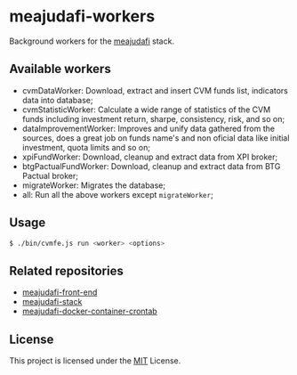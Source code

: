 # meajudafi-workers

Background workers for the [meajudafi](https://github.com/conradoqg/meajudafi-stack) stack.

## Available workers

- cvmDataWorker: Download, extract and insert CVM funds list, indicators data into database;
- cvmStatisticWorker: Calculate a wide range of statistics of the CVM funds including investment return, sharpe, consistency, risk, and so on;
- dataImprovementWorker: Improves and unify data gathered from the sources, does a great job on funds name's and non oficial data like initial investment, quota limits and so on;
- xpiFundWorker: Download, cleanup and extract data from XPI broker;
- btgPactualFundWorker: Download, cleanup and extract data from BTG Pactual broker;
- migrateWorker: Migrates the database;
- all: Run all the above workers except `migrateWorker`;

## Usage

```sh
$ ./bin/cvmfe.js run <worker> <options>
```

## Related repositories

- [meajudafi-front-end](https://github.com/conradoqg/meajudafi-front-end)
- [meajudafi-stack](https://github.com/conradoqg/meajudafi-stack)
- [meajudafi-docker-container-crontab](https://github.com/conradoqg/meajudafi-docker-container-crontab)

License
----
This project is licensed under the [MIT](LICENSE.md) License.